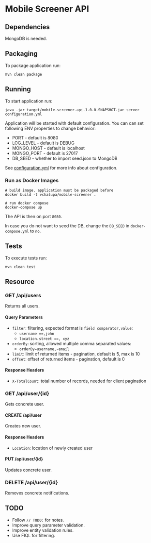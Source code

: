 # Mobile Screener API

## Dependencies

MongoDB is needed.

## Packaging

To package application run:

```
mvn clean package
```

## Running

To start application run:

```
java -jar target/mobile-screener-api-1.0.0-SNAPSHOT.jar server configuration.yml
```

Application will be started with default configuration. You can can set following ENV properties to change behavior:

* PORT - default is 8080
* LOG_LEVEL - default is DEBUG
* MONGO_HOST - default is localhost
* MONGO_PORT - default is 27017
* DB_SEED - whether to import seed.json to MongoDB

See [configuration.yml](configuration.yml) for more info about configuration.

### Run as Docker Images

```
# build image, application must be packaged before
docker build -t vchalupa/mobile-screener .

# run docker compose
docker-compose up
```

The API is then on port `8080`.

In case you do not want to seed the DB, change the `DB_SEED` in `docker-compose.yml` to `no`.

## Tests

To execute tests run:

```
mvn clean test
```

## Resource

### GET /api/users

Returns all users.

#### Query Parameters

* `filter`: filtering, expected format is `field comparator,value`:
  * `username ==,john`
  * `location.street ==, xyz`
* `orderBy`: sorting, allowed multiple comma separated values:
  * `orderBy=username,-email`
* `limit`: limit of returned items - pagination, default is 5, max is 10
* `offset`: offset of returned items - pagination, default is 0

#### Response Headers

* `X-TotalCount`: total number of records, needed for client pagination


### GET /api/user/{id}

Gets concrete user.

#### CREATE /api/user

Creates new user.

#### Response Headers

* `Location`: location of newly created user

#### PUT /api/user/{id}

Updates concrete user.

### DELETE /api/user/{id}

Removes concrete notifications.

## TODO

* Follow `// TODO:` for notes.
* Improve query parameter validation.
* Improve entity validation rules.
* Use FIQL for filtering.
